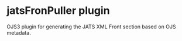 # jatsFronPuller plugin
OJS3 plugin for generating the JATS XML Front section based on OJS metadata.